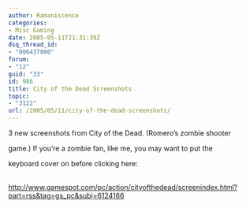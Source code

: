 ```yaml
---
author: Ramaniscence
categories:
- Misc Gaming
date: 2005-05-11T21:31:39Z
dsq_thread_id:
- "906437800"
forum:
- "12"
guid: "33"
id: 986
title: City of the Dead Screenshots
topic:
- "3122"
url: /2005/05/11/city-of-the-dead-screenshots/
---
```


3 new screenshots from City of the Dead. (Romero&#8217;s zombie shooter
  
game.) If you&#8217;re a zombie fan, like me, you may want to put the
  
keyboard cover on before clicking here:

<a target="_self" href="http://www.gamespot.com/pc/action/cityofthedead/screenindex.html?part=rss&#038;tag=gs_pc&#038;subj=6124166"><br /> http://www.gamespot.com/pc/action/cityofthedead/screenindex.html?part=rss&tag=gs_pc&subj=6124166</a>